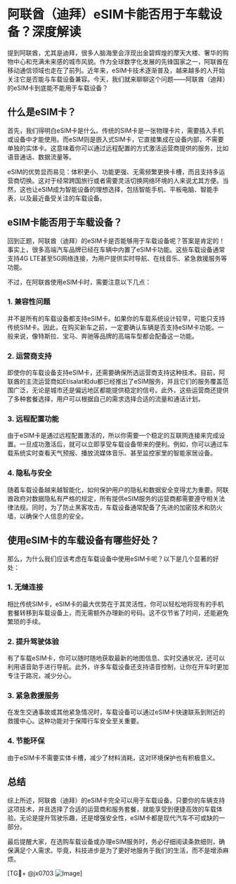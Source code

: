 # 阿联酋（迪拜）eSIM卡能否用于车载设备？深度解读

提到阿联酋，尤其是迪拜，很多人脑海里会浮现出金碧辉煌的摩天大楼、奢华的购物中心和充满未来感的城市风貌。作为全球数字化发展的先锋国家之一，阿联酋在移动通信领域也走在了前列。近年来，eSIM卡技术逐渐普及，越来越多的人开始关注它是否能与车载设备兼容。今天，我们就来聊聊这个问题——阿联酋（迪拜）的eSIM卡到底能不能用于车载设备？

## 什么是eSIM卡？

首先，我们得明白eSIM卡是什么。传统的SIM卡是一张物理卡片，需要插入手机或设备中才能使用。而eSIM则是嵌入式SIM卡，它直接集成在设备内部，不需要单独的实体卡。这意味着你可以通过远程配置的方式激活运营商提供的服务，比如语音通话、数据流量等。

eSIM的优势显而易见：体积更小、功能更强、无需频繁更换卡槽，而且支持多运营商切换。这对于经常跨国旅行或者需要灵活切换网络环境的人来说尤其方便。当然，这也让eSIM成为智能设备的理想选择，包括智能手机、平板电脑、智能手表，以及最近备受关注的车载设备。

## eSIM卡能否用于车载设备？

回到正题，阿联酋（迪拜）的eSIM卡是否能够用于车载设备呢？答案是肯定的！事实上，很多高端汽车品牌已经在车辆中内置了eSIM卡功能。这些车载设备通常支持4G LTE甚至5G网络连接，为用户提供实时导航、在线音乐、紧急救援服务等功能。

不过，在阿联酋使用eSIM卡时，需要注意以下几点：

### 1. **兼容性问题**
并不是所有的车载设备都支持eSIM卡。如果你的车载系统设计较早，可能只支持传统SIM卡。因此，在购买新车之前，一定要确认车辆是否支持eSIM卡功能。一般来说，像特斯拉、宝马、奔驰等品牌的高端车型都会配备这一功能。

### 2. **运营商支持**
即使你的车载设备支持eSIM卡，还需要确保所选运营商支持这种技术。目前，阿联酋的主流运营商如Etisalat和du都已经推出了eSIM服务，并且它们的服务覆盖范围广泛，无论是城市还是偏远地区都能提供稳定的信号。此外，这些运营商还提供了多种套餐选择，用户可以根据自己的需求选择合适的流量和通话计划。

### 3. **远程配置功能**
由于eSIM卡是通过远程配置激活的，所以你需要一个稳定的互联网连接来完成设置。一旦成功激活后，就可以立即享受车载设备带来的便利。例如，你可以通过车载系统实时查看天气预报、播放流媒体音乐、甚至监控家里的智能家居设备。

### 4. **隐私与安全**
随着车载设备越来越智能化，如何保护用户的隐私和数据安全变得尤为重要。阿联酋政府对数据隐私有严格的规定，所有提供eSIM服务的运营商都需要遵守相关法律法规。同时，为了防止黑客攻击，车载设备通常配备了先进的加密技术和防火墙，以确保个人信息的安全。

## 使用eSIM卡的车载设备有哪些好处？

那么，为什么我们应该考虑在车载设备中使用eSIM卡呢？以下是几个显著的好处：

### 1. **无缝连接**
相比传统SIM卡，eSIM卡的最大优势在于其灵活性。你可以轻松地将现有的手机套餐转移到车载设备上，而无需额外办理新的号码。这不仅节省了时间，还能避免繁琐的手续。

### 2. **提升驾驶体验**
有了车载eSIM卡，你可以随时随地获取最新的地图信息、实时交通状况，还可以利用语音助手进行导航。此外，许多车载设备还支持语音控制，让你在开车时更加专注于路况，减少分心。

### 3. **紧急救援服务**
在发生交通事故或其他紧急情况时，车载设备可以通过eSIM卡快速联系到附近的救援中心。这种功能对于保障行车安全至关重要。

### 4. **节能环保**
由于eSIM卡不需要实体卡槽，减少了材料消耗，这对环境保护也有积极意义。

## 总结

综上所述，阿联酋（迪拜）的eSIM卡完全可以用于车载设备。只要你的车辆支持这项技术，并且选择了合适的运营商和服务套餐，就能享受到便捷高效的车载体验。无论是提升驾驶乐趣，还是增强安全性，eSIM卡都是现代汽车不可或缺的一部分。

最后提醒大家，在选购车载设备或办理eSIM服务时，务必仔细阅读条款细则，确保满足个人需求。毕竟，科技进步是为了更好地服务于我们的生活，而不是增添麻烦。

[TG💪+ @jx0703 ![Image](https://github.com/user-attachments/assets/dbca1d08-cadb-493c-b0ec-ad6f7a83f270)]